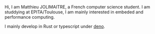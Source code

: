 Hi, I am Matthieu JOLIMAITRE, a French computer science student.
I am studdying at EPITA/Toulouse, I am mainly interested in embeded and performance computing.

I mainly develop in Rust or typescript under [deno](https://deno.land/).
